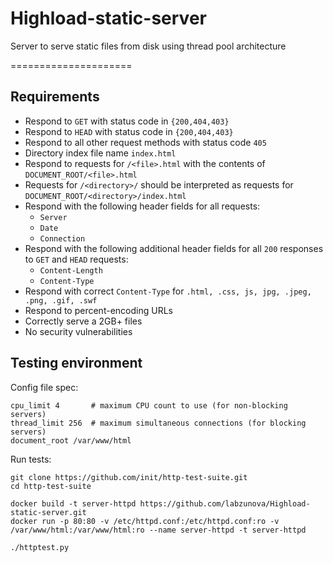 # Highload-static-server
Server to serve static files from disk using thread pool architecture

=====================
## Requirements ##

* Respond to `GET` with status code in `{200,404,403}`
* Respond to `HEAD` with status code in `{200,404,403}`
* Respond to all other request methods with status code `405`
* Directory index file name `index.html`
* Respond to requests for `/<file>.html` with the contents of `DOCUMENT_ROOT/<file>.html`
* Requests for `/<directory>/` should be interpreted as requests for `DOCUMENT_ROOT/<directory>/index.html`
* Respond with the following header fields for all requests:
    * `Server`
    * `Date`
    * `Connection`
* Respond with the following additional header fields for all `200` responses to `GET` and `HEAD` requests:
    * `Content-Length`
    * `Content-Type`
* Respond with correct `Content-Type` for `.html, .css, js, jpg, .jpeg, .png, .gif, .swf`
* Respond to percent-encoding URLs
* Correctly serve a 2GB+ files
* No security vulnerabilities

## Testing environment ##

Config file spec:
```
cpu_limit 4       # maximum CPU count to use (for non-blocking servers)
thread_limit 256  # maximum simultaneous connections (for blocking servers)
document_root /var/www/html
```

Run tests:
```
git clone https://github.com/init/http-test-suite.git
cd http-test-suite

docker build -t server-httpd https://github.com/labzunova/Highload-static-server.git
docker run -p 80:80 -v /etc/httpd.conf:/etc/httpd.conf:ro -v /var/www/html:/var/www/html:ro --name server-httpd -t server-httpd

./httptest.py
```